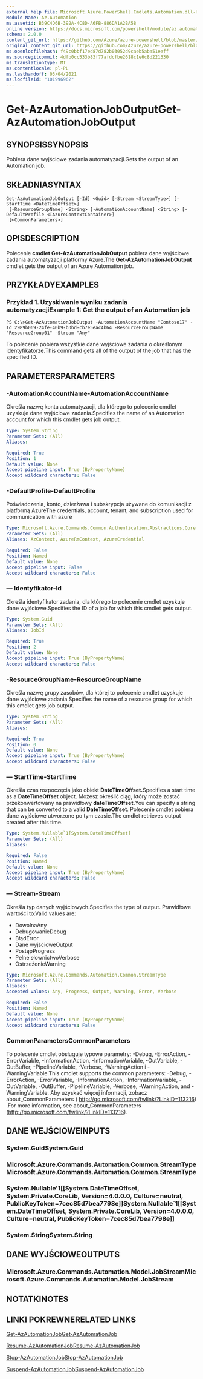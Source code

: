 ```yaml
---
external help file: Microsoft.Azure.PowerShell.Cmdlets.Automation.dll-Help.xml
Module Name: Az.Automation
ms.assetid: B39C4D6B-392A-4C8D-A6FB-886DA1A2BA58
online version: https://docs.microsoft.com/powershell/module/az.automation/get-azautomationjoboutput
schema: 2.0.0
content_git_url: https://github.com/Azure/azure-powershell/blob/master/src/Automation/Automation/help/Get-AzAutomationJobOutput.md
original_content_git_url: https://github.com/Azure/azure-powershell/blob/master/src/Automation/Automation/help/Get-AzAutomationJobOutput.md
ms.openlocfilehash: f49c0bbf17ed87d782b03052d9caeb5aba51eeff
ms.sourcegitcommit: 4dfb0cc533b83f77afdcfbe2618c1e6c8d221330
ms.translationtype: MT
ms.contentlocale: pl-PL
ms.lasthandoff: 03/04/2021
ms.locfileid: "101996962"
---
```

# <span data-ttu-id="dcf32-101">Get-AzAutomationJobOutput</span><span class="sxs-lookup"><span data-stu-id="dcf32-101">Get-AzAutomationJobOutput</span></span>

## <span data-ttu-id="dcf32-102">SYNOPSIS</span><span class="sxs-lookup"><span data-stu-id="dcf32-102">SYNOPSIS</span></span>
<span data-ttu-id="dcf32-103">Pobiera dane wyjściowe zadania automatyzacji.</span><span class="sxs-lookup"><span data-stu-id="dcf32-103">Gets the output of an Automation job.</span></span>

## <span data-ttu-id="dcf32-104">SKŁADNIA</span><span class="sxs-lookup"><span data-stu-id="dcf32-104">SYNTAX</span></span>

```
Get-AzAutomationJobOutput [-Id] <Guid> [-Stream <StreamType>] [-StartTime <DateTimeOffset>]
 [-ResourceGroupName] <String> [-AutomationAccountName] <String> [-DefaultProfile <IAzureContextContainer>]
 [<CommonParameters>]
```

## <span data-ttu-id="dcf32-105">OPIS</span><span class="sxs-lookup"><span data-stu-id="dcf32-105">DESCRIPTION</span></span>
<span data-ttu-id="dcf32-106">Polecenie **cmdlet Get-AzAutomationJobOutput** pobiera dane wyjściowe zadania automatyzacji platformy Azure.</span><span class="sxs-lookup"><span data-stu-id="dcf32-106">The **Get-AzAutomationJobOutput** cmdlet gets the output of an Azure Automation job.</span></span>

## <span data-ttu-id="dcf32-107">PRZYKŁADY</span><span class="sxs-lookup"><span data-stu-id="dcf32-107">EXAMPLES</span></span>

### <span data-ttu-id="dcf32-108">Przykład 1. Uzyskiwanie wyniku zadania automatyzacji</span><span class="sxs-lookup"><span data-stu-id="dcf32-108">Example 1: Get the output of an Automation job</span></span>
```
PS C:\>Get-AzAutomationJobOutput -AutomationAccountName "Contoso17" -Id 2989b069-24fe-40b9-b3bd-cb7e5eac4b64 -ResourceGroupName "ResourceGroup01" -Stream "Any"
```

<span data-ttu-id="dcf32-109">To polecenie pobiera wszystkie dane wyjściowe zadania o określonym identyfikatorze.</span><span class="sxs-lookup"><span data-stu-id="dcf32-109">This command gets all of the output of the job that has the specified ID.</span></span>

## <span data-ttu-id="dcf32-110">PARAMETERS</span><span class="sxs-lookup"><span data-stu-id="dcf32-110">PARAMETERS</span></span>

### <span data-ttu-id="dcf32-111">-AutomationAccountName</span><span class="sxs-lookup"><span data-stu-id="dcf32-111">-AutomationAccountName</span></span>
<span data-ttu-id="dcf32-112">Określa nazwę konta automatyzacji, dla którego to polecenie cmdlet uzyskuje dane wyjściowe zadania.</span><span class="sxs-lookup"><span data-stu-id="dcf32-112">Specifies the name of an Automation account for which this cmdlet gets job output.</span></span>

```yaml
Type: System.String
Parameter Sets: (All)
Aliases:

Required: True
Position: 1
Default value: None
Accept pipeline input: True (ByPropertyName)
Accept wildcard characters: False
```

### <span data-ttu-id="dcf32-113">-DefaultProfile</span><span class="sxs-lookup"><span data-stu-id="dcf32-113">-DefaultProfile</span></span>
<span data-ttu-id="dcf32-114">Poświadczenia, konto, dzierżawa i subskrypcja używane do komunikacji z platformą Azure</span><span class="sxs-lookup"><span data-stu-id="dcf32-114">The credentials, account, tenant, and subscription used for communication with azure</span></span>

```yaml
Type: Microsoft.Azure.Commands.Common.Authentication.Abstractions.Core.IAzureContextContainer
Parameter Sets: (All)
Aliases: AzContext, AzureRmContext, AzureCredential

Required: False
Position: Named
Default value: None
Accept pipeline input: False
Accept wildcard characters: False
```

### <span data-ttu-id="dcf32-115">— Identyfikator</span><span class="sxs-lookup"><span data-stu-id="dcf32-115">-Id</span></span>
<span data-ttu-id="dcf32-116">Określa identyfikator zadania, dla którego to polecenie cmdlet uzyskuje dane wyjściowe.</span><span class="sxs-lookup"><span data-stu-id="dcf32-116">Specifies the ID of a job for which this cmdlet gets output.</span></span>

```yaml
Type: System.Guid
Parameter Sets: (All)
Aliases: JobId

Required: True
Position: 2
Default value: None
Accept pipeline input: True (ByPropertyName)
Accept wildcard characters: False
```

### <span data-ttu-id="dcf32-117">-ResourceGroupName</span><span class="sxs-lookup"><span data-stu-id="dcf32-117">-ResourceGroupName</span></span>
<span data-ttu-id="dcf32-118">Określa nazwę grupy zasobów, dla której to polecenie cmdlet uzyskuje dane wyjściowe zadania.</span><span class="sxs-lookup"><span data-stu-id="dcf32-118">Specifies the name of a resource group for which this cmdlet gets job output.</span></span>

```yaml
Type: System.String
Parameter Sets: (All)
Aliases:

Required: True
Position: 0
Default value: None
Accept pipeline input: True (ByPropertyName)
Accept wildcard characters: False
```

### <span data-ttu-id="dcf32-119">— StartTime</span><span class="sxs-lookup"><span data-stu-id="dcf32-119">-StartTime</span></span>
<span data-ttu-id="dcf32-120">Określa czas rozpoczęcia jako obiekt **DateTimeOffset.**</span><span class="sxs-lookup"><span data-stu-id="dcf32-120">Specifies a start time as a **DateTimeOffset** object.</span></span>
<span data-ttu-id="dcf32-121">Możesz określić ciąg, który może zostać przekonwertowany na prawidłowy **dateTimeOffset.**</span><span class="sxs-lookup"><span data-stu-id="dcf32-121">You can specify a string that can be converted to a valid **DateTimeOffset**.</span></span>
<span data-ttu-id="dcf32-122">Polecenie cmdlet pobiera dane wyjściowe utworzone po tym czasie.</span><span class="sxs-lookup"><span data-stu-id="dcf32-122">The cmdlet retrieves output created after this time.</span></span>

```yaml
Type: System.Nullable`1[System.DateTimeOffset]
Parameter Sets: (All)
Aliases:

Required: False
Position: Named
Default value: None
Accept pipeline input: True (ByPropertyName)
Accept wildcard characters: False
```

### <span data-ttu-id="dcf32-123">— Stream</span><span class="sxs-lookup"><span data-stu-id="dcf32-123">-Stream</span></span>
<span data-ttu-id="dcf32-124">Określa typ danych wyjściowych.</span><span class="sxs-lookup"><span data-stu-id="dcf32-124">Specifies the type of output.</span></span>
<span data-ttu-id="dcf32-125">Prawidłowe wartości to:</span><span class="sxs-lookup"><span data-stu-id="dcf32-125">Valid values are:</span></span> 
- <span data-ttu-id="dcf32-126">Dowolna</span><span class="sxs-lookup"><span data-stu-id="dcf32-126">Any</span></span>
- <span data-ttu-id="dcf32-127">Debugowanie</span><span class="sxs-lookup"><span data-stu-id="dcf32-127">Debug</span></span>
- <span data-ttu-id="dcf32-128">Błąd</span><span class="sxs-lookup"><span data-stu-id="dcf32-128">Error</span></span>
- <span data-ttu-id="dcf32-129">Dane wyjściowe</span><span class="sxs-lookup"><span data-stu-id="dcf32-129">Output</span></span>
- <span data-ttu-id="dcf32-130">Postęp</span><span class="sxs-lookup"><span data-stu-id="dcf32-130">Progress</span></span>
- <span data-ttu-id="dcf32-131">Pełne słownictwo</span><span class="sxs-lookup"><span data-stu-id="dcf32-131">Verbose</span></span>
- <span data-ttu-id="dcf32-132">Ostrzeżenie</span><span class="sxs-lookup"><span data-stu-id="dcf32-132">Warning</span></span>

```yaml
Type: Microsoft.Azure.Commands.Automation.Common.StreamType
Parameter Sets: (All)
Aliases:
Accepted values: Any, Progress, Output, Warning, Error, Verbose

Required: False
Position: Named
Default value: None
Accept pipeline input: True (ByPropertyName)
Accept wildcard characters: False
```

### <span data-ttu-id="dcf32-133">CommonParameters</span><span class="sxs-lookup"><span data-stu-id="dcf32-133">CommonParameters</span></span>
<span data-ttu-id="dcf32-134">To polecenie cmdlet obsługuje typowe parametry: -Debug, -ErrorAction, -ErrorVariable, -InformationAction, -InformationVariable, -OutVariable, -OutBuffer, -PipelineVariable, -Verbose, -WarningAction i -WarningVariable.</span><span class="sxs-lookup"><span data-stu-id="dcf32-134">This cmdlet supports the common parameters: -Debug, -ErrorAction, -ErrorVariable, -InformationAction, -InformationVariable, -OutVariable, -OutBuffer, -PipelineVariable, -Verbose, -WarningAction, and -WarningVariable.</span></span> <span data-ttu-id="dcf32-135">Aby uzyskać więcej informacji, zobacz about_CommonParameters ( http://go.microsoft.com/fwlink/?LinkID=113216) .</span><span class="sxs-lookup"><span data-stu-id="dcf32-135">For more information, see about_CommonParameters (http://go.microsoft.com/fwlink/?LinkID=113216).</span></span>

## <span data-ttu-id="dcf32-136">DANE WEJŚCIOWE</span><span class="sxs-lookup"><span data-stu-id="dcf32-136">INPUTS</span></span>

### <span data-ttu-id="dcf32-137">System.Guid</span><span class="sxs-lookup"><span data-stu-id="dcf32-137">System.Guid</span></span>

### <span data-ttu-id="dcf32-138">Microsoft.Azure.Commands.Automation.Common.StreamType</span><span class="sxs-lookup"><span data-stu-id="dcf32-138">Microsoft.Azure.Commands.Automation.Common.StreamType</span></span>

### <span data-ttu-id="dcf32-139">System.Nullable'1[[System.DateTimeOffset, System.Private.CoreLib, Version=4.0.0.0, Culture=neutral, PublicKeyToken=7cec85d7bea7798e]]</span><span class="sxs-lookup"><span data-stu-id="dcf32-139">System.Nullable\`1[[System.DateTimeOffset, System.Private.CoreLib, Version=4.0.0.0, Culture=neutral, PublicKeyToken=7cec85d7bea7798e]]</span></span>

### <span data-ttu-id="dcf32-140">System.String</span><span class="sxs-lookup"><span data-stu-id="dcf32-140">System.String</span></span>

## <span data-ttu-id="dcf32-141">DANE WYJŚCIOWE</span><span class="sxs-lookup"><span data-stu-id="dcf32-141">OUTPUTS</span></span>

### <span data-ttu-id="dcf32-142">Microsoft.Azure.Commands.Automation.Model.JobStream</span><span class="sxs-lookup"><span data-stu-id="dcf32-142">Microsoft.Azure.Commands.Automation.Model.JobStream</span></span>

## <span data-ttu-id="dcf32-143">NOTATKI</span><span class="sxs-lookup"><span data-stu-id="dcf32-143">NOTES</span></span>

## <span data-ttu-id="dcf32-144">LINKI POKREWNE</span><span class="sxs-lookup"><span data-stu-id="dcf32-144">RELATED LINKS</span></span>

[<span data-ttu-id="dcf32-145">Get-AzAutomationJob</span><span class="sxs-lookup"><span data-stu-id="dcf32-145">Get-AzAutomationJob</span></span>](./Get-AzAutomationJob.md)

[<span data-ttu-id="dcf32-146">Resume-AzAutomationJob</span><span class="sxs-lookup"><span data-stu-id="dcf32-146">Resume-AzAutomationJob</span></span>](./Resume-AzAutomationJob.md)

[<span data-ttu-id="dcf32-147">Stop-AzAutomationJob</span><span class="sxs-lookup"><span data-stu-id="dcf32-147">Stop-AzAutomationJob</span></span>](./Stop-AzAutomationJob.md)

[<span data-ttu-id="dcf32-148">Suspend-AzAutomationJob</span><span class="sxs-lookup"><span data-stu-id="dcf32-148">Suspend-AzAutomationJob</span></span>](./Suspend-AzAutomationJob.md)


